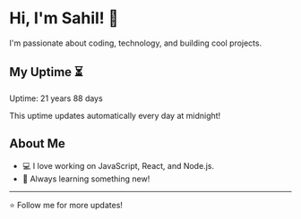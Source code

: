 # Hi, I'm Sahil! 👋

I'm passionate about coding, technology, and building cool projects.

## My Uptime ⏳
Uptime: 21 years 88 days

This uptime updates automatically every day at midnight!

## About Me
- 💻 I love working on JavaScript, React, and Node.js.
- 🎯 Always learning something new!

---

⭐️ Follow me for more updates!
